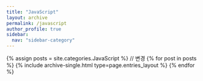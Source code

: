 ```yaml
---
title: "JavaScript"
layout: archive
permalink: /javascript
author_profile: true
sidebar:
  nav: "sidebar-category"
---
```


{% assign posts = site.categories.JavaScript %} // 변경
{% for post in posts %} {% include archive-single.html type=page.entries_layout %} {% endfor %}
